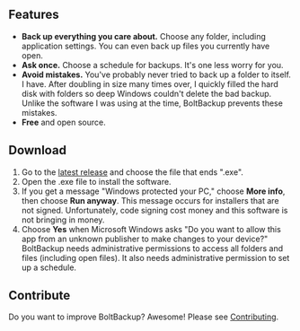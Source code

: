 ## Features
* **Back up everything you care about.** Choose any folder, including application settings. You can even back up files you currently have open.
* **Ask once.** Choose a schedule for backups. It's one less worry for you.
* **Avoid mistakes.** You've probably never tried to back up a folder to itself. I have. After doubling in size many times over, I quickly filled the hard disk with folders so deep Windows couldn't delete the bad backup. Unlike the software I was using at the time, BoltBackup prevents these mistakes.
* **Free** and open source.

## Download
1. Go to the [latest release](https://github.com/dbolton/BoltBackup/releases/latest) and choose the file that ends ".exe".
2. Open the .exe file to install the software.
3. If you get a message "Windows protected your PC," choose **More info**, then choose **Run anyway**. This message occurs for installers that are not signed. Unfortunately, code signing cost money and this software is not bringing in money.
4. Choose **Yes** when Microsoft Windows asks "Do you want to allow this app from an unknown publisher to make changes to your device?" BoltBackup needs administrative permissions to access all folders and files (including open files). It also needs administrative permission to set up a schedule.

## Contribute
Do you want to improve BoltBackup? Awesome! Please see [Contributing](https://github.com/dbolton/BoltBackup/blob/master/CONTRIBUTING.md).
